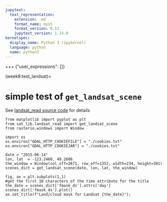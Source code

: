```yaml
---
jupytext:
  text_representation:
    extension: .md
    format_name: myst
    format_version: 0.13
    jupytext_version: 1.14.0
kernelspec:
  display_name: Python 3 (ipykernel)
  language: python
  name: python3
---
```


+++ {"user_expressions": []}

(week8:test_landsat)=
# simple test of `get_landsat_scene`

See [landsat_read source code](https://phaustin.github.io/a301_web/full_listing.html#sat_lib.landsat_read.get_landsat_scene)
for details

```{code-cell} ipython3
from matplotlib import pyplot as plt
from sat_lib.landsat_read import get_landsat_scene
from rasterio.windows import Window
```

```{code-cell} ipython3
import os
os.environ["GDAL_HTTP_COOKIEFILE"] = "./cookies.txt"
os.environ["GDAL_HTTP_COOKIEJAR"] = "./cookies.txt"
```

```{code-cell} ipython3
date = "2015-06-14"
lon, lat  = -123.2460, 49.2606
the_window = Window(col_off=2671, row_off=1352, width=234, height=301)
scenes_dict = get_landsat_scene(date, lon, lat, the_window) 
```

```{code-cell} ipython3
fig, ax = plt.subplots(1,1)
#get the first 10 characters of the time attribute for the title
the_date = scenes_dict['fmask_ds'].attrs['day']
scenes_dict['fmask_ds'].plot()
ax.set_title(f"Land/cloud mask for Landsat {the_date}");
```
